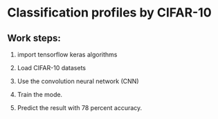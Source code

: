 #                Classification profiles by CIFAR-10

## Work steps:

1. import tensorflow keras algorithms

2. Load CIFAR-10 datasets

3. Use the convolution neural network (CNN)

4. Train the mode.

5. Predict the result with 78 percent accuracy.

